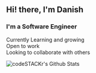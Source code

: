 <h2>Hi! there, I'm Danish</h2>

<h3> I'm a Software Engineer</h3>

Currently Learning and growing <br>
Open to work  <br>
Looking to collaborate with others

<img
align="left"
alt="codeSTACKr's Github Stats"
src="https://github-readme-stats.vercel.app/api?username=erdanish18&count_private=true"
/>

